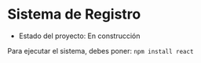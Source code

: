 <h1>Sistema de Registro</h1>

- Estado del proyecto: En construcción

Para ejecutar el sistema, debes poner:
```npm install react ```
